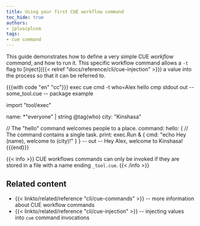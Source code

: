 ```yaml
---
title: Using your first CUE workflow command
toc_hide: true
authors:
- jpluscplusm
tags:
- cue command
---
```


This guide demonstrates how to define a very simple CUE *workflow command*,
and how to run it.
This specific workflow command allows a `-t` flag to
[inject]({{< relref "docs/reference/cli/cue-injection" >}})
a value into the process so that it can be referred to.

{{{with code "en" "cc"}}}
exec cue cmd -t who=Alex hello
cmp stdout out
-- some_tool.cue --
package example

import "tool/exec"

name: *"everyone" | string @tag(who)
city: "Kinshasa"

// The "hello" command welcomes people to a place.
command: hello: {
	// The command contains a single task.
	print: exec.Run & {
		cmd: "echo Hey \(name), welcome to \(city)!"
	}
}
-- out --
Hey Alex, welcome to Kinshasa!
{{{end}}}

{{< info >}}
CUE workflows commands can only be invoked if
they are stored in a file with a name ending `_tool.cue`.
{{< /info >}}

## Related content

<!-- TODO: link to some central /docs/ page on cue tools -->
- {{< linkto/related/reference "cli/cue-commands" >}}
  -- more information about CUE workflow commands
- {{< linkto/related/reference "cli/cue-injection" >}}
  -- injecting values into `cue` command invocations
